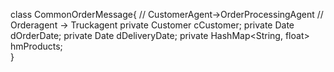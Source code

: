 class CommonOrderMessage{ // CustomerAgent->OrderProcessingAgent
                          // Orderagent -> Truckagent
    private Customer cCustomer;
    private Date dOrderDate;
    private Date dDeliveryDate;
    private HashMap<String, float> hmProducts;    
}
